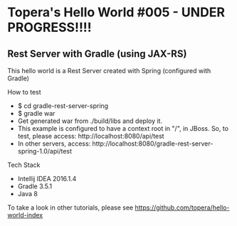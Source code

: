 # Topera's Hello World #005 - UNDER PROGRESS!!!!
## Rest Server with Gradle (using JAX-RS)
This hello world is a Rest Server created with Spring (configured with Gradle)

How to test
* $ cd gradle-rest-server-spring
* $ gradle war
* Get generated war from ./build/libs and deploy it.
* This example is configured to have a context root in "/", in JBoss. So, to test, please access: http://localhost:8080/api/test
* In other servers, access: http://localhost:8080/gradle-rest-server-spring-1.0/api/test

Tech Stack
* Intellij IDEA 2016.1.4
* Gradle 3.5.1
* Java 8

To take a look in other tutorials, please see https://github.com/topera/hello-world-index
